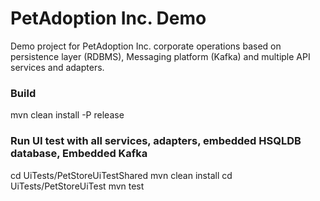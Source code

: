 # PetAdoption Inc. Demo
Demo project for PetAdoption Inc. corporate operations based on persistence layer (RDBMS), Messaging platform (Kafka)
and multiple API services and adapters.

### Build
mvn clean install -P release

### Run UI test with all services, adapters, embedded HSQLDB database, Embedded Kafka
cd UiTests/PetStoreUiTestShared
mvn clean install
cd UiTests/PetStoreUiTest
mvn test

